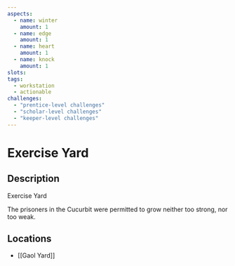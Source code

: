 ```yaml
---
aspects: 
  - name: winter
    amount: 1
  - name: edge
    amount: 1
  - name: heart
    amount: 1
  - name: knock
    amount: 1
slots: 
tags:
  - workstation
  - actionable
challenges:
  - "prentice-level challenges"
  - "scholar-level challenges"
  - "keeper-level challenges"
---
```


# Exercise Yard

## Description
Exercise Yard

The prisoners in the Cucurbit were permitted to grow neither too strong, nor too weak.
## Locations
- [[Gaol Yard]]